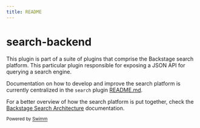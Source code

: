 ```yaml
---
title: README
---
```

# search-backend

This plugin is part of a suite of plugins that comprise the Backstage search platform. This particular plugin responsible for exposing a JSON API for querying a search engine.

Documentation on how to develop and improve the search platform is currently centralized in the `search` plugin [README.md](http://README.md).

For a better overview of how the search platform is put together, check the [Backstage Search Architecture](https://backstage.io/docs/features/search/architecture) documentation.

<SwmMeta version="3.0.0"><sup>Powered by [Swimm](https://app.swimm.io/)</sup></SwmMeta>
